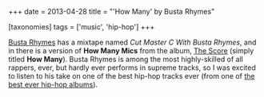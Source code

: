 +++
date = 2013-04-28
title = "'How Many' by Busta Rhymes"

[taxonomies]
tags = ['music', 'hip-hop']
+++

[Busta Rhymes] has a mixtape named *Cut Master C With Busta Rhymes*, and
in there is a version of **How Many Mics** from the album, [The Score]
(simply titled **How Many**). Busta Rhymes is among the most
highly-skilled of all rappers, ever, but hardly ever performs in supreme
tracks, so I was excited to listen to his take on one of the best
hip-hop tracks ever (from one of [the best ever hip-hop albums]).

  [Busta Rhymes]: http://en.wikipedia.org/wiki/Busta_Rhymes
  [The Score]: http://en.wikipedia.org/wiki/The_Score_(album)
  [the best ever hip-hop albums]: http://tshepang.net/the-score-1996
